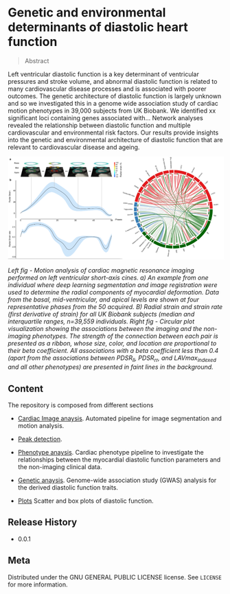# Genetic and environmental determinants of diastolic heart function

> Abstract

Left ventricular diastolic function is a key determinant of ventricular pressures and stroke volume, and abnormal diastolic function is related to many cardiovascular disease processes and is associated with poorer outcomes. The genetic architecture of diastolic function is largely unknown and so we investigated this in a genome wide association study of cardiac motion phenotypes in 39,000 subjects from UK Biobank. We identified xx significant loci containing genes associated with... Network analyses revealed the relationship between diastolic function and multiple cardiovascular and environmental risk factors. Our results provide insights into the genetic and environmental architecture of diastolic function that are relevant to cardiovascular disease and ageing.   


![](utility/img/intro_img.png)

*Left fig - Motion analysis of cardiac magnetic resonance imaging performed on left ventricular short-axis cines. a) An example from one individual where deep learning segmentation and image registration were used to determine the radial components of myocardial deformation. Data from the basal, mid-ventricular, and apical levels are shown at four representative phases from the 50 acquired. B) Radial strain and strain rate (first derivative of strain) for all UK Biobank subjects (median and interquartile ranges, n=39,559 individuals. Right fig - Circular plot visualization showing the associations between the imaging and the non-imaging phenotypes. The strength of the connection between each pair is presented as a ribbon, whose size, color, and location are proportional to their beta coefficient. All associations with a beta coefficient less than 0.4 (apart from the associations between PDSR$_{ll}$, PDSR$_{rr}$, and LAVmax$_{indexed}$ and all other phenotypes) are presented in faint lines in the background.*

## Content

The repository is composed from different sections 
 
* [Cardiac Image anaysis](https://github.com/baiwenjia/ukbb_cardiac). 
Automated pipeline for image segmentation and motion analysis.

* [Peak detection](https://github.com/baiwenjia/ukbb_cardiac). 

* [Phenotype anaysis](https://github.com/ImperialCollegeLondon/diastolic_genetics/tree/master/phenotype_analysis). 
Cardiac phenotype pipeline to investigate the relationships between the myocardial diastolic function parameters and the non-imaging clinical data.

* [Genetic anaysis](https://github.com/ImperialCollegeLondon/diastolic_genetics/tree/master/genetic_analysis). 
Genome-wide association study (GWAS) analysis for the derived diastolic function traits.

* [Plots](https://github.com/ImperialCollegeLondon/diastolic_genetics/tree/master/plots)
Scatter and box plots of diastolic function.


## Release History

* 0.0.1 

## Meta

Distributed under the GNU GENERAL PUBLIC LICENSE license. See ``LICENSE`` for more information.

